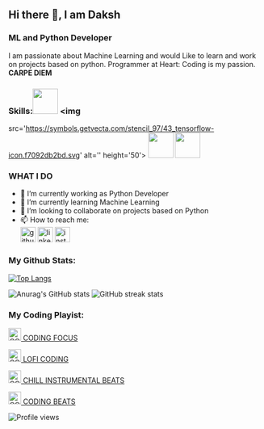 ## Hi there 👋, I am Daksh
### ML and Python Developer
I am passionate about Machine Learning and would Like to learn and work on projects based on python.
Programmer at Heart: Coding is my passion. **CARPE DIEM**

### **Skills**:<img src='https://camo.githubusercontent.com/e9306bcaa5457a3bb58aa38c9f2fb71e856479bd7a3726204ca07412e45f667f/68747470733a2f2f7777772e766563746f726c6f676f2e7a6f6e652f6c6f676f732f707974686f6e2f707974686f6e2d69636f6e2e737667' alt='' height='50'>  <img 
src='https://symbols.getvecta.com/stencil_97/43_tensorflow-icon.f7092db2bd.svg' alt='' height='50'>
<img src = 'https://symbols.getvecta.com/stencil_90/39_opencv-icon.bed55cce11.svg' height= '50'>
<img src = 'https://pandas.pydata.org/static/img/pandas_white.svg' height = '50'>
### **WHAT I DO**
- 🔭 I’m currently working as Python Developer
- 🌱 I’m currently learning Machine Learning
- 👯 I’m looking to collaborate on projects based on Python
- 📫 How to reach me:  
[<img src='https://camo.githubusercontent.com/b2d1ae072c968dbeaf2232f0e1071ae5a7b218b11caec1ae5c69c10ef370a3cc/68747470733a2f2f696d672e736869656c64732e696f2f62616467652f6769746875622d2532333234323932652e7376673f267374796c653d666f722d7468652d6261646765266c6f676f3d676974687562266c6f676f436f6c6f723d7768697465' alt='github' height='30'>](https://github.com/helloitsdaksh/)  [<img src='https://camo.githubusercontent.com/5e3d78e5310a41c0667e07077cf93596229de398b154b83885dc068874ed5365/68747470733a2f2f696d672e736869656c64732e696f2f62616467652f6c696e6b6564696e2d2532333145373742352e7376673f267374796c653d666f722d7468652d6261646765266c6f676f3d6c696e6b6564696e266c6f676f436f6c6f723d7768697465' alt='linkedin' height='30'>](https://www.linkedin.com/in/daksh-patel-3a67101a3?trk=people-guest_people_search-card//)  [<img src='https://camo.githubusercontent.com/eff3e7484b1754de8279027247ccec9c3deaeb76b4c4946c5d634a8579c2c1ce/68747470733a2f2f696d672e736869656c64732e696f2f62616467652f696e7374616772616d2d2532333030303030302e7376673f267374796c653d666f722d7468652d6261646765266c6f676f3d696e7374616772616d266c6f676f436f6c6f723d7768697465' alt='instagram' height='30'>](https://www.instagram.com/iamdaksh_patel/)  


### **My Github Stats**:
[![Top Langs](https://github-readme-stats.vercel.app/api/top-langs/?username=helloitsdaksh&layout=compact&show_icons=true&theme=dracula)](https://github.com/anuraghazra/github-readme-stats)

![Anurag's GitHub stats](https://github-readme-stats.vercel.app/api?username=helloitsdaksh&show_icons=true&theme=dracula)
![GitHub streak stats](https://github-readme-streak-stats.herokuapp.com/?user=helloitsdaksh&show_icons=true&theme=dracula)  


### **My Coding Playist:**
<img src='https://img.icons8.com/plasticine/2x/play.png' alt='CODING FOCUS' height='25'>[  CODING FOCUS](https://open.spotify.com/embed/playlist/15ngsvOmlTkARCg7ipoNvG)

<img src='https://img.icons8.com/plasticine/2x/play.png' alt='CODING FOCUS' height='25'>[  LOFI CODING](https://open.spotify.com/embed/playlist/6Q3Qo3XxSj5Cu9pQJlBfzG)

<img src='https://img.icons8.com/plasticine/2x/play.png' alt='CODING FOCUS' height='25'>[  CHILL INSTRUMENTAL BEATS](https://open.spotify.com/playlist/37i9dQZF1DWYoYGBbGKurt?si=b6c6ba986d3a41d6)

<img src='https://img.icons8.com/plasticine/2x/play.png' alt='CODING FOCUS' height='25'>[  CODING BEATS](https://open.spotify.com/embed/playlist/1qvW13XhfMMZMlzQx362HR)


![Profile views](https://gpvc.arturio.dev/helloitsdaksh)  
